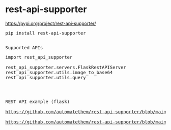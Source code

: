 # rest-api-supporter

https://pypi.org/project/rest-api-supporter/
<pre>
pip install rest-api-supporter
<pre>

Supported APIs  
<pre>
import rest_api_supporter

rest_api_supporter.servers.FlaskRestAPIServer
rest_api_supporter.utils.image_to_base64
rest_api_supporter.utils.query
</pre>

REST API example (flask)  
https://github.com/automatethem/rest-api-supporter/blob/main/examples/blueprint_app.py  
https://github.com/automatethem/rest-api-supporter/blob/main/examples/predict.py
